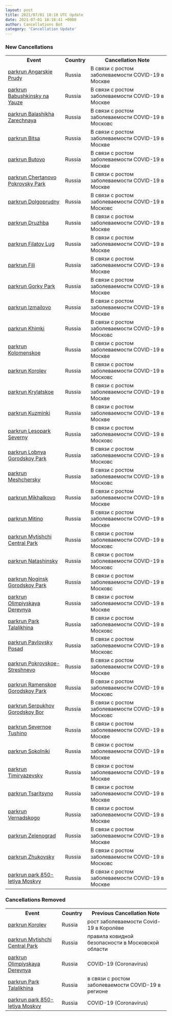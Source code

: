 ```yaml
---
layout: post
title: 2021/07/01 18:18 UTC Update
date: 2021-07-01 18:18:41 +0000
author: Cancellations Bot
category: 'Cancellation Update'
---
```


<h3>New Cancellations</h3>
<div class='hscrollable'>
<table style='width: 100%'>
    <tr>
        <th>Event</th>
        <th>Country</th>
        <th>Cancellation Note</th>
    </tr>
    <tr>
        <td><a href="https://www.parkrun.ru/angarskieprudy">parkrun Angarskie Prudy</a></td>
        <td>Russia</td>
        <td>В связи с ростом заболеваемости COVID-19 в Москве</td>
    </tr>
    <tr>
        <td><a href="https://www.parkrun.ru/babushkinskynayauze">parkrun Babushkinsky na Yauze</a></td>
        <td>Russia</td>
        <td>В связи с ростом заболеваемости COVID-19 в Москве</td>
    </tr>
    <tr>
        <td><a href="https://www.parkrun.ru/balashikhazarechnaya">parkrun Balashikha Zarechnaya</a></td>
        <td>Russia</td>
        <td>В связи с ростом заболеваемости COVID-19 в Московс</td>
    </tr>
    <tr>
        <td><a href="https://www.parkrun.ru/bitsa">parkrun Bitsa</a></td>
        <td>Russia</td>
        <td>В связи с ростом заболеваемости COVID-19 в Москве</td>
    </tr>
    <tr>
        <td><a href="https://www.parkrun.ru/butovo">parkrun Butovo</a></td>
        <td>Russia</td>
        <td>В связи с ростом заболеваемости COVID-19 в Москве</td>
    </tr>
    <tr>
        <td><a href="https://www.parkrun.ru/chertanovopokrovskypark">parkrun Chertanovo Pokrovsky Park</a></td>
        <td>Russia</td>
        <td>В связи с ростом заболеваемости COVID-19 в Москве</td>
    </tr>
    <tr>
        <td><a href="https://www.parkrun.ru/dolgoprudny">parkrun Dolgoprudny</a></td>
        <td>Russia</td>
        <td>В связи с ростом заболеваемости COVID-19 в Московс</td>
    </tr>
    <tr>
        <td><a href="https://www.parkrun.ru/druzhba">parkrun Druzhba</a></td>
        <td>Russia</td>
        <td>В связи с ростом заболеваемости COVID-19 в Москве</td>
    </tr>
    <tr>
        <td><a href="https://www.parkrun.ru/filatovlug">parkrun Filatov Lug</a></td>
        <td>Russia</td>
        <td>В связи с ростом заболеваемости COVID-19 в Москве</td>
    </tr>
    <tr>
        <td><a href="https://www.parkrun.ru/fili">parkrun Fili</a></td>
        <td>Russia</td>
        <td>В связи с ростом заболеваемости COVID-19 в Москве</td>
    </tr>
    <tr>
        <td><a href="https://www.parkrun.ru/gorkypark">parkrun Gorky Park</a></td>
        <td>Russia</td>
        <td>В связи с ростом заболеваемости COVID-19 в Москве</td>
    </tr>
    <tr>
        <td><a href="https://www.parkrun.ru/izmailovo">parkrun Izmailovo</a></td>
        <td>Russia</td>
        <td>В связи с ростом заболеваемости COVID-19 в Москве</td>
    </tr>
    <tr>
        <td><a href="https://www.parkrun.ru/khimki">parkrun Khimki</a></td>
        <td>Russia</td>
        <td>В связи с ростом заболеваемости COVID-19 в Московс</td>
    </tr>
    <tr>
        <td><a href="https://www.parkrun.ru/kolomenskoe">parkrun Kolomenskoe</a></td>
        <td>Russia</td>
        <td>В связи с ростом заболеваемости COVID-19 в Москве</td>
    </tr>
    <tr>
        <td><a href="https://www.parkrun.ru/korolev">parkrun Korolev</a></td>
        <td>Russia</td>
        <td>В связи с ростом заболеваемости COVID-19 в Московс</td>
    </tr>
    <tr>
        <td><a href="https://www.parkrun.ru/krylatskoe">parkrun Krylatskoe</a></td>
        <td>Russia</td>
        <td>В связи с ростом заболеваемости COVID-19 в Москве</td>
    </tr>
    <tr>
        <td><a href="https://www.parkrun.ru/kuzminki">parkrun Kuzminki</a></td>
        <td>Russia</td>
        <td>В связи с ростом заболеваемости COVID-19 в Москве</td>
    </tr>
    <tr>
        <td><a href="https://www.parkrun.ru/lesoparkseverny">parkrun Lesopark Severny</a></td>
        <td>Russia</td>
        <td>В связи с ростом заболеваемости COVID-19 в Московс</td>
    </tr>
    <tr>
        <td><a href="https://www.parkrun.ru/lobnyagorodskoypark">parkrun Lobnya Gorodskoy Park</a></td>
        <td>Russia</td>
        <td>В связи с ростом заболеваемости COVID-19 в Московс</td>
    </tr>
    <tr>
        <td><a href="https://www.parkrun.ru/meshchersky">parkrun Meshchersky</a></td>
        <td>Russia</td>
        <td>В связи с ростом заболеваемости COVID-19 в Московс</td>
    </tr>
    <tr>
        <td><a href="https://www.parkrun.ru/mikhalkovo">parkrun Mikhalkovo</a></td>
        <td>Russia</td>
        <td>В связи с ростом заболеваемости COVID-19 в Москве</td>
    </tr>
    <tr>
        <td><a href="https://www.parkrun.ru/mitino">parkrun Mitino</a></td>
        <td>Russia</td>
        <td>В связи с ростом заболеваемости COVID-19 в Москве</td>
    </tr>
    <tr>
        <td><a href="https://www.parkrun.ru/mytishchicentralpark">parkrun Mytishchi Central Park</a></td>
        <td>Russia</td>
        <td>В связи с ростом заболеваемости COVID-19 в Московс</td>
    </tr>
    <tr>
        <td><a href="https://www.parkrun.ru/natashinsky">parkrun Natashinsky</a></td>
        <td>Russia</td>
        <td>В связи с ростом заболеваемости COVID-19 в Московс</td>
    </tr>
    <tr>
        <td><a href="https://www.parkrun.ru/noginskgorodskoypark">parkrun Noginsk Gorodskoy Park</a></td>
        <td>Russia</td>
        <td>В связи с ростом заболеваемости COVID-19 в Московс</td>
    </tr>
    <tr>
        <td><a href="https://www.parkrun.ru/olimpiyskayaderevnya">parkrun Olimpiyskaya Derevnya</a></td>
        <td>Russia</td>
        <td>В связи с ростом заболеваемости COVID-19 в Москве</td>
    </tr>
    <tr>
        <td><a href="https://www.parkrun.ru/parktalalikhina">parkrun Park Talalikhina</a></td>
        <td>Russia</td>
        <td>В связи с ростом заболеваемости COVID-19 в Московс</td>
    </tr>
    <tr>
        <td><a href="https://www.parkrun.ru/pavlovskyposad">parkrun Pavlovsky Posad</a></td>
        <td>Russia</td>
        <td>В связи с ростом заболеваемости COVID-19 в Московс</td>
    </tr>
    <tr>
        <td><a href="https://www.parkrun.ru/pokrovskoestreshnevo">parkrun Pokrovskoe-Streshnevo</a></td>
        <td>Russia</td>
        <td>В связи с ростом заболеваемости COVID-19 в Москве</td>
    </tr>
    <tr>
        <td><a href="https://www.parkrun.ru/ramenskoegorodskoypark">parkrun Ramenskoe Gorodskoy Park</a></td>
        <td>Russia</td>
        <td>В связи с ростом заболеваемости COVID-19 в Московс</td>
    </tr>
    <tr>
        <td><a href="https://www.parkrun.ru/serpukhovgorodskoybor">parkrun Serpukhov Gorodskoy Bor</a></td>
        <td>Russia</td>
        <td>В связи с ростом заболеваемости COVID-19 в Московс</td>
    </tr>
    <tr>
        <td><a href="https://www.parkrun.ru/severnoetushino">parkrun Severnoe Tushino</a></td>
        <td>Russia</td>
        <td>В связи с ростом заболеваемости COVID-19 в Москве</td>
    </tr>
    <tr>
        <td><a href="https://www.parkrun.ru/sokolniki">parkrun Sokolniki</a></td>
        <td>Russia</td>
        <td>В связи с ростом заболеваемости COVID-19 в Москве</td>
    </tr>
    <tr>
        <td><a href="https://www.parkrun.ru/timiryazevsky">parkrun Timiryazevsky</a></td>
        <td>Russia</td>
        <td>В связи с ростом заболеваемости COVID-19 в Москве</td>
    </tr>
    <tr>
        <td><a href="https://www.parkrun.ru/tsaritsyno">parkrun Tsaritsyno</a></td>
        <td>Russia</td>
        <td>В связи с ростом заболеваемости COVID-19 в Москве</td>
    </tr>
    <tr>
        <td><a href="https://www.parkrun.ru/vernadskogo">parkrun Vernadskogo</a></td>
        <td>Russia</td>
        <td>В связи с ростом заболеваемости COVID-19 в Москве</td>
    </tr>
    <tr>
        <td><a href="https://www.parkrun.ru/zelenograd">parkrun Zelenograd</a></td>
        <td>Russia</td>
        <td>В связи с ростом заболеваемости COVID-19 в Москве</td>
    </tr>
    <tr>
        <td><a href="https://www.parkrun.ru/zhukovsky">parkrun Zhukovsky</a></td>
        <td>Russia</td>
        <td>В связи с ростом заболеваемости COVID-19 в Московс</td>
    </tr>
    <tr>
        <td><a href="https://www.parkrun.ru/park850letiyamoskvy">parkrun park 850-letiya Moskvy</a></td>
        <td>Russia</td>
        <td>В связи с ростом заболеваемости COVID-19 в Москве</td>
    </tr>
</table>
</div>
<h3>Cancellations Removed</h3>
<div class='hscrollable'>
<table style='width: 100%'>
    <tr>
        <th>Event</th>
        <th>Country</th>
        <th>Previous Cancellation Note</th>
    </tr>
    <tr>
        <td><a href="https://www.parkrun.ru/korolev">parkrun Korolev</a></td>
        <td>Russia</td>
        <td>рост заболеваемости Covid-19 в Королёве</td>
    </tr>
    <tr>
        <td><a href="https://www.parkrun.ru/mytishchicentralpark">parkrun Mytishchi Central Park</a></td>
        <td>Russia</td>
        <td>правила ковидной безопасности в Московской области</td>
    </tr>
    <tr>
        <td><a href="https://www.parkrun.ru/olimpiyskayaderevnya">parkrun Olimpiyskaya Derevnya</a></td>
        <td>Russia</td>
        <td>COVID-19 (Coronavirus)</td>
    </tr>
    <tr>
        <td><a href="https://www.parkrun.ru/parktalalikhina">parkrun Park Talalikhina</a></td>
        <td>Russia</td>
        <td>в связи с ростом заболеваемости COVID-19 в регионе</td>
    </tr>
    <tr>
        <td><a href="https://www.parkrun.ru/park850letiyamoskvy">parkrun park 850-letiya Moskvy</a></td>
        <td>Russia</td>
        <td>COVID-19 (Coronavirus)</td>
    </tr>
</table>
</div>
